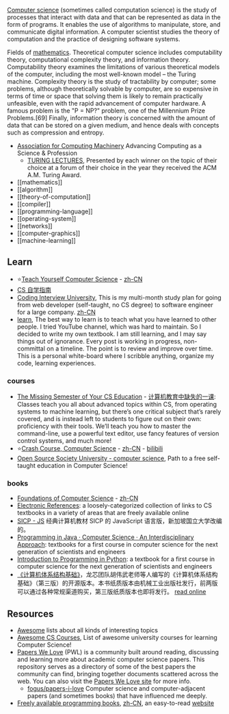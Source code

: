 [Computer science](https://en.wikipedia.org/wiki/Computer_science) (sometimes called computation science) is the study of processes that interact with data and that can be represented as data in the form of programs. It enables the use of algorithms to manipulate, store, and communicate digital information. A computer scientist studies the theory of computation and the practice of designing software systems.  

Fields of [mathematics](https://en.wikipedia.org/wiki/Mathematics). Theoretical computer science includes computability theory, computational complexity theory, and information theory. Computability theory examines the limitations of various theoretical models of the computer, including the most well-known model – the Turing machine. Complexity theory is the study of tractability by computer; some problems, although theoretically solvable by computer, are so expensive in terms of time or space that solving them is likely to remain practically unfeasible, even with the rapid advancement of computer hardware. A famous problem is the "P = NP?" problem, one of the Millennium Prize Problems.[69] Finally, information theory is concerned with the amount of data that can be stored on a given medium, and hence deals with concepts such as compression and entropy.


- [Association for Computing Machinery](https://www.acm.org/) Advancing Computing as a Science & Profession
  - [TURING LECTURES](https://amturing.acm.org/lectures.cfm), Presented by each winner on the topic of their choice at a forum of their choice in the year they received the ACM A.M. Turing Award.
- [[mathematics]]
- [[algorithm]]
- [[theory-of-computation]]
- [[compiler]]
- [[programming-language]]
- [[operating-system]]
- [[networks]]
- [[computer-graphics]]
- [[machine-learning]]



## Learn
- :star:[Teach Yourself Computer Science](https://teachyourselfcs.com/) - [zh-CN](https://github.com/keithnull/TeachYourselfCS-CN/blob/master/TeachYourselfCS-CN.md)
- [CS 自学指南](https://github.com/pkuflyingpig/cs-self-learning/)
- [Coding Interview University](https://github.com/jwasham/coding-interview-university), This is my multi-month study plan for going from web developer (self-taught, no CS degree) to software engineer for a large company. [zh-CN](https://github.com/jwasham/coding-interview-university/blob/main/translations/README-cn.md)
- [learn](https://github.com/gyuho/learn), The best way to learn is to teach what you have learned to other people. I tried YouTube channel, which was hard to maintain. So I decided to write my own textbook. I am still learning, and I may say things out of ignorance. Every post is working in progress, non-committal on a timeline. The point is to review and improve over time. This is a personal white-board where I scribble anything, organize my code, learning experiences.

### courses
- [The Missing Semester of Your CS Education](https://missing.csail.mit.edu/) - [计算机教育中缺失的一课](https://missing-semester-cn.github.io/): Classes teach you all about advanced topics within CS, from operating systems to machine learning, but there’s one critical subject that’s rarely covered, and is instead left to students to figure out on their own: proficiency with their tools. We’ll teach you how to master the command-line, use a powerful text editor, use fancy features of version control systems, and much more!
- :star:[Crash Course, Computer Science](https://www.youtube.com/playlist?list=PL8dPuuaLjXtNlUrzyH5r6jN9ulIgZBpdo) - [zh-CN](https://github.com/1c7/crash-course-computer-science-chinese) - [bilibili](https://www.bilibili.com/video/av21376839/)
- [Open Source Society University - computer science](https://github.com/ossu/computer-science), Path to a free self-taught education in Computer Science!

### books
- [Foundations of Computer Science](http://infolab.stanford.edu/~ullman/focs.html) - [zh-CN](https://www.ituring.com.cn/book/1019)
- [Electronic References](https://csgordon.github.io/books.html): a loosely-categorized collection of links to CS textbooks in a variety of areas that are freely available online
- [SICP - JS](https://sicp.comp.nus.edu.sg/) 经典计算机教材 SICP 的 JavaScript 语言版，新加坡国立大学改编的。
- [Programming in Java · Computer Science · An Interdisciplinary Approach](https://introcs.cs.princeton.edu/java/home/): textbooks for a first course in computer science for the next generation of scientists and engineers
- [Introduction to Programming in Python](https://introcs.cs.princeton.edu/python/home/): a textbook for a first course in computer science for the next generation of scientists and engineers
- [《计算机体系结构基础》](https://github.com/foxsen/archbase)，龙芯团队胡伟武老师等人编写的《计算机体系结构基础》（第三版）的开源版本。本书纸质版本由机械工业出版社发行，前两版可以通过各种常规渠道购买，第三版纸质版本也即将发行。 [read online](https://foxsen.github.io/archbase/)



## Resources
- [Awesome](https://github.com/sindresorhus/awesome) lists about all kinds of interesting topics
- [Awesome CS Courses](https://github.com/prakhar1989/awesome-courses), List of awesome university courses for learning Computer Science!
- [Papers We Love](https://github.com/papers-we-love/papers-we-love) (PWL) is a community built around reading, discussing and learning more about academic computer science papers. This repository serves as a directory of some of the best papers the community can find, bringing together documents scattered across the web. You can also visit the [Papers We Love site](http://paperswelove.org/) for more info.
  - [fogus/papers-i-love](https://github.com/fogus/papers-i-love) Computer science and computer-adjacent papers (and sometimes books) that have influenced me deeply.
- [Freely available programming books](https://github.com/EbookFoundation/free-programming-books), [zh-CN](https://github.com/EbookFoundation/free-programming-books/blob/master/free-programming-books-zh.md), an easy-to-read [website](https://ebookfoundation.github.io/)
